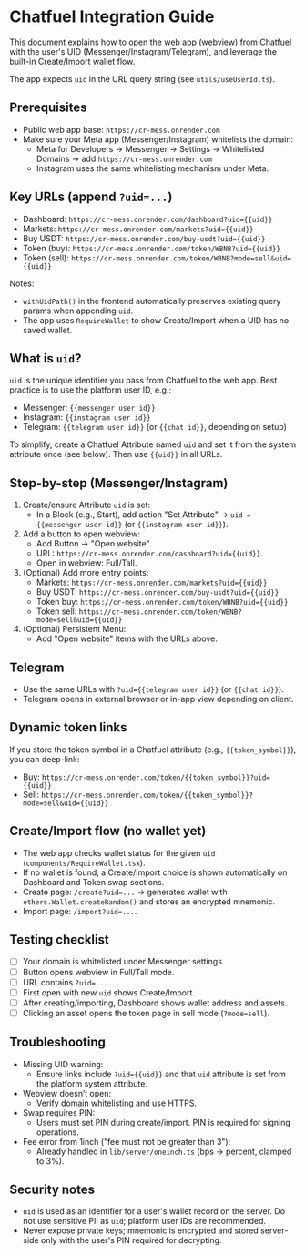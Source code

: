 # Chatfuel Integration Guide

This document explains how to open the web app (webview) from Chatfuel with the user's UID (Messenger/Instagram/Telegram), and leverage the built-in Create/Import wallet flow.

The app expects `uid` in the URL query string (see `utils/useUserId.ts`).

## Prerequisites
- Public web app base: `https://cr-mess.onrender.com`
- Make sure your Meta app (Messenger/Instagram) whitelists the domain:
  - Meta for Developers → Messenger → Settings → Whitelisted Domains → add `https://cr-mess.onrender.com`
  - Instagram uses the same whitelisting mechanism under Meta.

## Key URLs (append `?uid=...`)
- Dashboard: `https://cr-mess.onrender.com/dashboard?uid={{uid}}`
- Markets: `https://cr-mess.onrender.com/markets?uid={{uid}}`
- Buy USDT: `https://cr-mess.onrender.com/buy-usdt?uid={{uid}}`
- Token (buy): `https://cr-mess.onrender.com/token/WBNB?uid={{uid}}`
- Token (sell): `https://cr-mess.onrender.com/token/WBNB?mode=sell&uid={{uid}}`

Notes:
- `withUidPath()` in the frontend automatically preserves existing query params when appending `uid`.
- The app uses `RequireWallet` to show Create/Import when a UID has no saved wallet.

## What is `uid`?
`uid` is the unique identifier you pass from Chatfuel to the web app. Best practice is to use the platform user ID, e.g.:
- Messenger: `{{messenger user id}}`
- Instagram: `{{instagram user id}}`
- Telegram: `{{telegram user id}}` (or `{{chat id}}`, depending on setup)

To simplify, create a Chatfuel Attribute named `uid` and set it from the system attribute once (see below). Then use `{{uid}}` in all URLs.

## Step-by-step (Messenger/Instagram)
1. Create/ensure Attribute `uid` is set:
   - In a Block (e.g., Start), add action "Set Attribute" → `uid = {{messenger user id}}` (or `{{instagram user id}}`).
2. Add a button to open webview:
   - Add Button → "Open website".
   - URL: `https://cr-mess.onrender.com/dashboard?uid={{uid}}`.
   - Open in webview: Full/Tall.
3. (Optional) Add more entry points:
   - Markets: `https://cr-mess.onrender.com/markets?uid={{uid}}`
   - Buy USDT: `https://cr-mess.onrender.com/buy-usdt?uid={{uid}}`
   - Token buy: `https://cr-mess.onrender.com/token/WBNB?uid={{uid}}`
   - Token sell: `https://cr-mess.onrender.com/token/WBNB?mode=sell&uid={{uid}}`
4. (Optional) Persistent Menu:
   - Add "Open website" items with the URLs above.

## Telegram
- Use the same URLs with `?uid={{telegram user id}}` (or `{{chat id}}`).
- Telegram opens in external browser or in-app view depending on client.

## Dynamic token links
If you store the token symbol in a Chatfuel attribute (e.g., `{{token_symbol}}`), you can deep-link:
- Buy: `https://cr-mess.onrender.com/token/{{token_symbol}}?uid={{uid}}`
- Sell: `https://cr-mess.onrender.com/token/{{token_symbol}}?mode=sell&uid={{uid}}`

## Create/Import flow (no wallet yet)
- The web app checks wallet status for the given `uid` (`components/RequireWallet.tsx`).
- If no wallet is found, a Create/Import choice is shown automatically on Dashboard and Token swap sections.
- Create page: `/create?uid=...` → generates wallet with `ethers.Wallet.createRandom()` and stores an encrypted mnemonic.
- Import page: `/import?uid=...`.

## Testing checklist
- [ ] Your domain is whitelisted under Messenger settings.
- [ ] Button opens webview in Full/Tall mode.
- [ ] URL contains `?uid=...`.
- [ ] First open with new `uid` shows Create/Import.
- [ ] After creating/importing, Dashboard shows wallet address and assets.
- [ ] Clicking an asset opens the token page in sell mode (`?mode=sell`).

## Troubleshooting
- Missing UID warning:
  - Ensure links include `?uid={{uid}}` and that `uid` attribute is set from the platform system attribute.
- Webview doesn’t open:
  - Verify domain whitelisting and use HTTPS.
- Swap requires PIN:
  - Users must set PIN during create/import. PIN is required for signing operations.
- Fee error from 1inch ("fee must not be greater than 3"):
  - Already handled in `lib/server/oneinch.ts` (bps → percent, clamped to 3%).

## Security notes
- `uid` is used as an identifier for a user's wallet record on the server. Do not use sensitive PII as `uid`; platform user IDs are recommended.
- Never expose private keys; mnemonic is encrypted and stored server-side only with the user's PIN required for decrypting.
